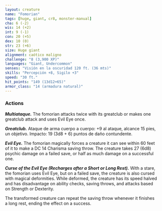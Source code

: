 ```yaml
---
layout: creature
name: "Fomorian"
tags: [huge, giant, cr8, monster-manual]
cha: 6 (-2)
wis: 14 (+2)
int: 9 (-1)
con: 20 (+5)
dex: 10 (0)
str: 23 (+6)
size: Huge giant
alignment: caótico maligno
challenge: "8 (3,900 XP)"
languages: "Giant, Undercommon"
senses: "Visión en la oscuridad 120 ft. (36 mts)"
skills: "Percepción +8, Sigilo +3"
speed: "30 ft."
hit_points: "149 (13d12+65)"
armor_class: "14 (armadura natural)"
---
```


### Actions

***Multiataque.*** The fomorian attacks twice with its greatclub or makes one greatclub attack and uses Evil Eye once.

***Greatclub.*** Ataque de arma cuerpo a cuerpo: +9 al ataque, alcance 15 pies, un objetivo. Impacto: 19 (3d8 + 6) puntos de daño contundente.

***Evil Eye.*** The fomorian magically forces a creature it can see within 60 feet of it to make a DC 14 Charisma saving throw. The creature takes 27 (6d8) psychic damage on a failed save, or half as much damage on a successful one.

***Curse of the Evil Eye (Recharges after a Short or Long Rest).*** With a stare, the fomorian uses Evil Eye, but on a failed save, the creature is also cursed with magical deformities. While deformed, the creature has its speed halved and has disadvantage on ability checks, saving throws, and attacks based on Strength or Dexterity.

The transformed creature can repeat the saving throw whenever it finishes a long rest, ending the effect on a success.